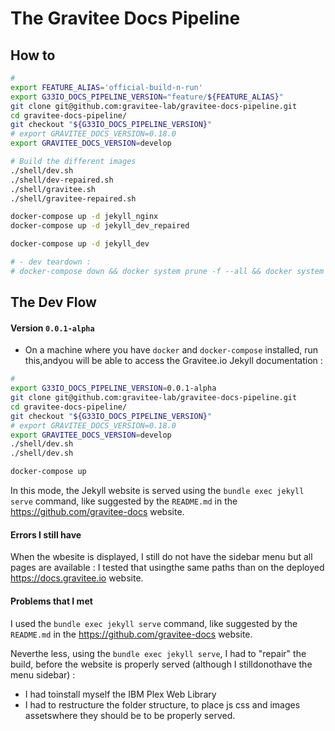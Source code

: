 # The Gravitee Docs Pipeline

## How to


```bash
#
export FEATURE_ALIAS='official-build-n-run'
export G33IO_DOCS_PIPELINE_VERSION="feature/${FEATURE_ALIAS}"
git clone git@github.com:gravitee-lab/gravitee-docs-pipeline.git
cd gravitee-docs-pipeline/
git checkout "${G33IO_DOCS_PIPELINE_VERSION}"
# export GRAVITEE_DOCS_VERSION=0.18.0
export GRAVITEE_DOCS_VERSION=develop

# Build the different images
./shell/dev.sh
./shell/dev-repaired.sh
./shell/gravitee.sh
./shell/gravitee-repaired.sh

docker-compose up -d jekyll_nginx
docker-compose up -d jekyll_dev_repaired

docker-compose up -d jekyll_dev

# - dev teardown :
# docker-compose down && docker system prune -f --all && docker system prune -f --volumes && cd && rm -fr gravitee-docs-pipeline/

```


## The Dev Flow


#### Version `0.0.1-alpha`
* On a machine where you have `docker` and `docker-compose` installed, run this,andyou will be able to access the Gravitee.io Jekyll documentation :

```bash
#
export G33IO_DOCS_PIPELINE_VERSION=0.0.1-alpha
git clone git@github.com:gravitee-lab/gravitee-docs-pipeline.git
cd gravitee-docs-pipeline/
git checkout "${G33IO_DOCS_PIPELINE_VERSION}"
# export GRAVITEE_DOCS_VERSION=0.18.0
export GRAVITEE_DOCS_VERSION=develop
./shell/dev.sh
./shell/dev.sh

docker-compose up
```

In this mode, the Jekyll website is served using the `bundle exec jekyll serve` command, like suggested by the `README.md` in the https://github.com/gravitee-docs website.



#### Errors I still have

When the wbesite is displayed, I still do not have the sidebar menu
but all pages are available : I tested that usingthe same paths than on the deployed https://docs.gravitee.io website.


#### Problems that I met

I used the `bundle exec jekyll serve` command, like suggested by
the `README.md` in the https://github.com/gravitee-docs website.

Neverthe less, using the `bundle exec jekyll serve`, I had to "repair" the build, before
the website is properly served (although I stilldonothave the menu sidebar) :
* I had toinstall myself the IBM Plex Web Library
* I had to restructure the folder structure, to place js css and images assetswhere they should be to be properly served.
